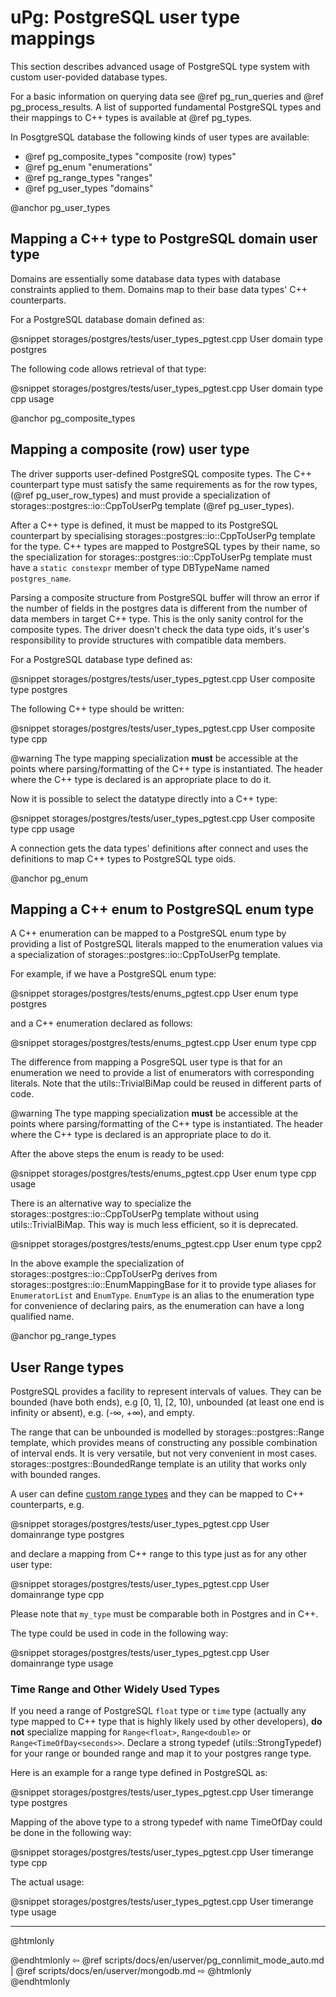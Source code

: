 # uPg: PostgreSQL user type mappings

This section describes advanced usage of PostgreSQL type system with custom
user-povided database types.

For a basic information on querying data see @ref pg_run_queries and
@ref pg_process_results. A list of supported fundamental PostgreSQL types
and their mappings to C++ types is available at @ref pg_types.

In PosgtgreSQL database the following kinds of user types are available:
  - @ref pg_composite_types "composite (row) types" 
  - @ref pg_enum "enumerations" 
  - @ref pg_range_types "ranges" 
  - @ref pg_user_types "domains"


@anchor pg_user_types
## Mapping a C++ type to PostgreSQL domain user type

Domains are essentially some database data types with database constraints
applied to them. Domains map to their base data types' C++ counterparts.

For a PostgreSQL database domain defined as:

@snippet storages/postgres/tests/user_types_pgtest.cpp User domain type postgres

The following code allows retrieval of that type:

@snippet storages/postgres/tests/user_types_pgtest.cpp User domain type cpp usage



@anchor pg_composite_types
## Mapping a composite (row) user type

The driver supports user-defined PostgreSQL composite types. The C++
counterpart type must satisfy the same requirements as for the row types,
(@ref pg_user_row_types) and must provide a specialization of
storages::postgres::io::CppToUserPg template (@ref pg_user_types).

After a C++ type is defined, it must be mapped to its PostgreSQL
counterpart by specialising storages::postgres::io::CppToUserPg template for the
type. C++ types are mapped to PostgreSQL types by their name, so the
specialization for storages::postgres::io::CppToUserPg template must have a
`static constexpr` member of type DBTypeName named `postgres_name`.

Parsing a composite structure from PostgreSQL buffer will throw an error if
the number of fields in the postgres data is different from the number of
data members in target C++ type. This is the only sanity control for the
composite types. The driver doesn't check the data type oids, it's user's
responsibility to provide structures with compatible data members.

For a PostgreSQL database type defined as:

@snippet storages/postgres/tests/user_types_pgtest.cpp User composite type postgres

The following C++ type should be written:

@snippet storages/postgres/tests/user_types_pgtest.cpp User composite type cpp

@warning The type mapping specialization **must** be accessible at the
points where parsing/formatting of the C++ type is instantiated. The
header where the C++ type is declared is an appropriate place to do it.

Now it is possible to select the datatype directly into a C++ type:

@snippet storages/postgres/tests/user_types_pgtest.cpp User composite type cpp usage

A connection gets the data types' definitions after connect and uses the
definitions to map C++ types to PostgreSQL type oids.


@anchor pg_enum
## Mapping a C++ enum to PostgreSQL enum type

A C++ enumeration can be mapped to a PostgreSQL enum type by providing a
list of PostgreSQL literals mapped to the enumeration values via a
specialization of storages::postgres::io::CppToUserPg template.

For example, if we have a PostgreSQL enum type:

@snippet storages/postgres/tests/enums_pgtest.cpp User enum type postgres

and a C++ enumeration declared as follows:

@snippet storages/postgres/tests/enums_pgtest.cpp User enum type cpp

The difference from mapping a PosgreSQL user type is that for an
enumeration we need to provide a list of enumerators with corresponding
literals. Note that the utils::TrivialBiMap could be reused in different parts
of code. 

@warning The type mapping specialization **must** be accessible at the
points where parsing/formatting of the C++ type is instantiated. The
header where the C++ type is declared is an appropriate place to do it.

After the above steps the enum is ready to be used:

@snippet storages/postgres/tests/enums_pgtest.cpp User enum type cpp usage

There is an alternative way to specialize the
storages::postgres::io::CppToUserPg template without using utils::TrivialBiMap.
This way is much less efficient, so it is deprecated.

@snippet storages/postgres/tests/enums_pgtest.cpp User enum type cpp2

In the above example the specialization of storages::postgres::io::CppToUserPg
derives from storages::postgres::io::EnumMappingBase for it to
provide type aliases for `EnumeratorList` and `EnumType`. `EnumType` is an alias
to the enumeration type for convenience of declaring pairs, as the
enumeration can have a long qualified name.


@anchor pg_range_types
## User Range types

PostgreSQL provides a facility to represent intervals of values. They can be
bounded (have both ends), e.g [0, 1], [2, 10), unbounded (at least one end
is infinity or absent), e.g. (-∞, +∞), and empty.

The range that can be unbounded is modelled by storages::postgres::Range
template, which provides means of constructing any possible combination of
interval ends. It is very versatile, but not very convenient in most cases.
storages::postgres::BoundedRange template is an utility that works only
with bounded ranges.

A user can define
[custom range types](https://www.postgresql.org/docs/current/rangetypes.html#RANGETYPES-DEFINING)
and they can be mapped to C++ counterparts, e.g.

@snippet storages/postgres/tests/user_types_pgtest.cpp User domainrange type postgres

and declare a mapping from C++ range to this type just as for any other user
type:

@snippet storages/postgres/tests/user_types_pgtest.cpp User domainrange type cpp

Please note that `my_type` must be comparable both in Postgres and in C++.

The type could be used in code in the following way:

@snippet storages/postgres/tests/user_types_pgtest.cpp User domainrange type usage


### Time Range and Other Widely Used Types

If you need a range of PostgreSQL `float` type or `time` type (actually any
type mapped to C++ type that is highly likely used by other developers),
**do not** specialize mapping for `Range<float>`, `Range<double>` or
`Range<TimeOfDay<seconds>>`. Declare a strong typedef (utils::StrongTypedef) for
your range or bounded range and map it to your postgres range type.

Here is an example for a range type defined in PostgreSQL as:

@snippet storages/postgres/tests/user_types_pgtest.cpp User timerange type postgres

Mapping of the above type to a strong typedef with name TimeOfDay could be done
in the following way:

@snippet storages/postgres/tests/user_types_pgtest.cpp User timerange type cpp

The actual usage:

@snippet storages/postgres/tests/user_types_pgtest.cpp User timerange type usage


----------

@htmlonly <div class="bottom-nav"> @endhtmlonly
⇦ @ref scripts/docs/en/userver/pg_connlimit_mode_auto.md | @ref scripts/docs/en/userver/mongodb.md ⇨
@htmlonly </div> @endhtmlonly


